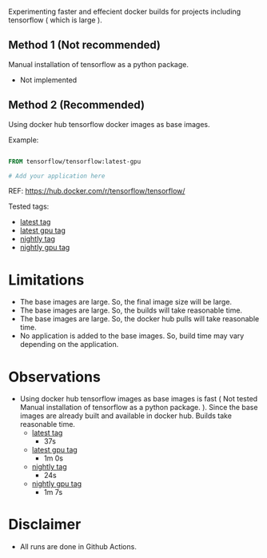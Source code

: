 Experimenting faster and effecient docker builds for projects including tensorflow ( which is large ).

## Method 1 (Not recommended)
Manual installation of tensorflow as a python package.
- Not implemented

## Method 2 (Recommended)

Using docker hub tensorflow docker images as base images.

Example:
```dockerfile

FROM tensorflow/tensorflow:latest-gpu

# Add your application here

```

REF: https://hub.docker.com/r/tensorflow/tensorflow/

Tested tags:

- [latest tag](./tensor-flow-base-images/latest/)
- [latest gpu tag](./tensor-flow-base-images/latest-gpu/)
- [nightly tag](./tensor-flow-base-images/nightly/)
- [nightly gpu tag](./tensor-flow-base-images/nightly-gpu/)

# Limitations
- The base images are large. So, the final image size will be large.
- The base images are large. So, the builds will take reasonable time.
- The base images are large. So, the docker hub pulls will take reasonable time.
- No application is added to the base images. So, build time may vary depending on the application.

# Observations
- Using docker hub tensorflow images as base images is fast ( Not tested Manual installation of tensorflow as a python package. ). Since the base images are already built and available in docker hub. Builds take reasonable time.
  - [latest tag](./tensor-flow-base-images/latest/)
    - 37s
  - [latest gpu tag](./tensor-flow-base-images/latest-gpu/)
    - 1m 0s
  - [nightly tag](./tensor-flow-base-images/nightly/)
    - 24s
  - [nightly gpu tag](./tensor-flow-base-images/nightly-gpu/)
    - 1m 7s

# Disclaimer
- All runs are done in Github Actions.